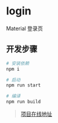 # login

Material 登录页

## 开发步骤

```sh
# 安装依赖
npm i

# 启动
npm run start

# 编译
npm run build
```

> [项目在线地址](https://esilyzhang-login.glitch.me)